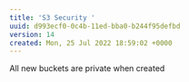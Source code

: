 ```yaml
---
title: 'S3 Security '
uuid: d993ecf0-0c4b-11ed-bba0-b244f95defbd
version: 14
created: Mon, 25 Jul 2022 18:59:02 +0000
---
```


All new buckets are private when created